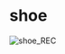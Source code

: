 # shoe

![shoe_REC](https://user-images.githubusercontent.com/65957331/231440771-b1e6e605-1ee8-4ea2-9628-4103bd0e8c73.gif)
